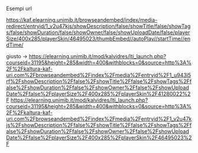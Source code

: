 Esempi url

https://kaf.elearning.unimib.it/browseandembed/index/media-redirect/entryid/1_v2u47kjs/showDescription/false/showTitle/false/showTags/false/showDuration/false/showOwner/false/showUploadDate/false/playerSize/400x285/playerSkin/46495023/thumbEmbed//autoPlay//startTime//endTime/

giusto -> https://elearning.unimib.it/mod/kalvidres/lti_launch.php?courseid=31195&height=285&width=400&withblocks=0&source=http%3A%2F%2Fkaltura-kaf-uri.com%2Fbrowseandembed%2Findex%2Fmedia%2Fentryid%2F1_u943i5rf%2FshowDescription%2Ffalse%2FshowTitle%2Ffalse%2FshowTags%2Ffalse%2FshowDuration%2Ffalse%2FshowOwner%2Ffalse%2FshowUploadDate%2Ffalse%2FplayerSize%2F400x285%2FplayerSkin%2F41280022%2F
          https://elearning.unimib.it/mod/kalvidres/lti_launch.php?courseid=31195&height=285&width=400&withblocks=0&source=http%3A%2F%2Fkaltura-kaf-uri.com%2Fbrowseandembed%2Findex%2Fmedia%2Fentryid%2F1_v2u47kjs%2FshowDescription%2Ffalse%2FshowTitle%2Ffalse%2FshowTags%2Ffalse%2FshowDuration%2Ffalse%2FshowOwner%2Ffalse%2FshowUploadDate%2Ffalse%2FplayerSize%2F400x285%2FplayerSkin%2F46495023%2F